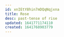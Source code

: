 ```yaml
---
id: xnIEtY8hin7mDQqNqjxna
title: Rose
desc: past-tense of rise
updated: 1641771174110
created: 1641768903779
---
```



